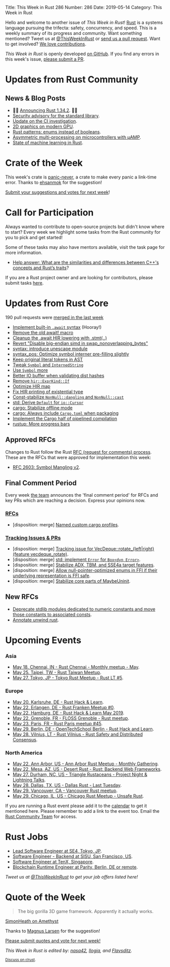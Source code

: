Title: This Week in Rust 286
Number: 286
Date: 2019-05-14
Category: This Week in Rust

Hello and welcome to another issue of *This Week in Rust*!
[Rust](http://rust-lang.org) is a systems language pursuing the trifecta: safety, concurrency, and speed.
This is a weekly summary of its progress and community.
Want something mentioned? Tweet us at [@ThisWeekInRust](https://twitter.com/ThisWeekInRust) or [send us a pull request](https://github.com/cmr/this-week-in-rust).
Want to get involved? [We love contributions](https://github.com/rust-lang/rust/blob/master/CONTRIBUTING.md).

*This Week in Rust* is openly developed [on GitHub](https://github.com/cmr/this-week-in-rust).
If you find any errors in this week's issue, [please submit a PR](https://github.com/cmr/this-week-in-rust/pulls).

# Updates from Rust Community

## News & Blog Posts

* 🎈🎉 [Announcing Rust 1.34.2](https://blog.rust-lang.org/2019/05/14/Rust-1.34.2.html). 🎉🎈
* [Security advisory for the standard library](https://blog.rust-lang.org/2019/05/13/Security-advisory.html).
* [Update on the CI investigation](https://internals.rust-lang.org/t/update-on-the-ci-investigation/10056).
* [2D graphics on modern GPU](https://raphlinus.github.io/rust/graphics/gpu/2019/05/08/modern-2d.html).
* [Rust patterns: enums instead of booleans](http://blakesmith.me/2019/05/07/rust-patterns-enums-instead-of-booleans.html).
* [Asymmetric multi-processing on microcontrollers with μAMP](https://blog.japaric.io/microamp/).
* [State of machine learning in Rust](https://ehsanmkermani.com/2019/05/13/state-of-machine-learning-in-rust/).

# Crate of the Week

This week's crate is [panic-never](https://github.com/japaric/panic-never), a crate to make every panic a link-time error. Thanks to [ehsanmok](https://users.rust-lang.org/t/crate-of-the-week/2704/544) for the suggestion!

[Submit your suggestions and votes for next week][submit_crate]!

[submit_crate]: https://users.rust-lang.org/t/crate-of-the-week/2704

# Call for Participation

Always wanted to contribute to open-source projects but didn't know where to start?
Every week we highlight some tasks from the Rust community for you to pick and get started!

Some of these tasks may also have mentors available, visit the task page for more information.

* [Help answer: What are the similarities and differences between C++'s concepts and Rust’s traits](https://users.rust-lang.org/t/twir-call-for-participation/4821/242)?

If you are a Rust project owner and are looking for contributors, please submit tasks [here][guidelines].

[guidelines]: https://users.rust-lang.org/t/twir-call-for-participation/4821

# Updates from Rust Core

190 pull requests were [merged in the last week][merged]

[merged]: https://github.com/search?q=is%3Apr+org%3Arust-lang+is%3Amerged+merged%3A2019-05-06..2019-05-13

* [Implement built-in `.await` syntax](https://github.com/rust-lang/rust/pull/60586) (Hooray!)
* [Remove the old await! macro](https://github.com/rust-lang/rust/pull/60675)
* [Cleanup the .await HIR lowering with .stmt(..)](https://github.com/rust-lang/rust/pull/60733)
* [Revert "Disable big-endian simd in swap_nonoverlapping_bytes"](https://github.com/rust-lang/rust/pull/60588)
* [syntax: introduce unescape module](https://github.com/rust-lang/rust/pull/60261)
* [syntax_pos: Optimize symbol interner pre-filling slightly](https://github.com/rust-lang/rust/pull/60700)
* [Keep original literal tokens in AST](https://github.com/rust-lang/rust/pull/60679)
* [Tweak `Symbol` and `InternedString`](https://github.com/rust-lang/rust/pull/60659)
* [Use `Symbol` more](https://github.com/rust-lang/rust/pull/60630)
* [Better IO buffer when validating dist hashes](https://github.com/rust-lang/rustup.rs/pull/1845)
* [Remove `hir::ExprKind::If`](https://github.com/rust-lang/rust/pull/59288)
* [Optimize HIR map](https://github.com/rust-lang/rust/pull/60246)
* [Fix HIR printing of existential type](https://github.com/rust-lang/rust/pull/60694)
* [Const-stabilize `NonNull::dangling` and `NonNull::cast`](https://github.com/rust-lang/rust/pull/60244)
* [std: Derive `Default` for `io::Cursor`](https://github.com/rust-lang/rust/pull/60234)
* [cargo: Stabilize offline mode](https://github.com/rust-lang/cargo/pull/6934)
* [cargo: Always include `Cargo.toml` when packaging](https://github.com/rust-lang/cargo/pull/6925)
* [Implement the Cargo half of pipelined compilation](https://github.com/rust-lang/cargo/pull/6883)
* [rustup: More progress bars](https://github.com/rust-lang/rustup.rs/pull/1842)

## Approved RFCs

Changes to Rust follow the Rust [RFC (request for comments)
process](https://github.com/rust-lang/rfcs#rust-rfcs). These
are the RFCs that were approved for implementation this week:

* [RFC 2603: Symbol Mangling v2](https://github.com/rust-lang/rfcs/pull/2603).

## Final Comment Period

Every week [the team](https://www.rust-lang.org/team.html) announces the
'final comment period' for RFCs and key PRs which are reaching a
decision. Express your opinions now.

### [RFCs](https://github.com/rust-lang/rfcs/labels/final-comment-period)

* [disposition: merge] [Named custom cargo profiles](https://github.com/rust-lang/rfcs/pull/2678).

### [Tracking Issues & PRs](https://github.com/rust-lang/rust/labels/final-comment-period)

* [disposition: merge] [Tracking issue for VecDeque::rotate_{left|right} (feature vecdeque_rotate)](https://github.com/rust-lang/rust/issues/56686).
* [disposition: merge] [std: implement `Error` for `Box<dyn Error>`](https://github.com/rust-lang/rust/pull/58974).
* [disposition: merge] [Stabilize ADX, TBM, and SSE4a target features](https://github.com/rust-lang/rust/pull/60109).
* [disposition: merge] [Allow null-pointer-optimized enums in FFI if their underlying representation is FFI safe](https://github.com/rust-lang/rust/pull/60300).
* [disposition: merge] [Stabilize core parts of MaybeUninit](https://github.com/rust-lang/rust/pull/60445).

## New RFCs

* [Deprecate stdlib modules dedicated to numeric constants and move those constants to associated consts](https://github.com/rust-lang/rfcs/pull/2700).
* [Annotate unwind rust](https://github.com/rust-lang/rfcs/pull/2699).

# Upcoming Events

### Asia

* [May 18. Chennai, IN - Rust Chennai - Monthly meetup - May](https://www.meetup.com/mad-rs/events/261443876/).
* [May 25. Taipei, TW - Rust Taiwan Meetup](https://www.facebook.com/events/381254712479005/).
* [May 27. Tokyo, JP - Tokyo Rust Meetup - Rust LT #5](https://rust.connpass.com/event/129406/).

### Europe

* [May 20. Karlsruhe, DE - Rust Hack & Learn](https://www.meetup.com/Rust-Hack-Learn-Karlsruhe/events/261106439/).
* [May 22. Erlangen, DE - Rust Franken Meetup #0](https://www.meetup.com/Rust-NERF/events/261101152/).
* [May 22. Hamburg, DE - Rust Hack & Learn May 2019](https://www.meetup.com/Rust-Meetup-Hamburg/events/260454690/).
* [May 22. Grenoble, FR - FLOSS Grenoble - Rust meetup](https://www.meetup.com/FLOSS-Grenoble/events/261250845/).
* [May 23. Paris, FR - Rust Paris meetup #45](https://www.meetup.com/Rust-Paris/events/260925527/).
* [May 29. Berlin, DE - OpenTechSchool Berlin - Rust Hack and Learn](https://www.meetup.com/opentechschool-berlin/events/gkkttqyzhbmc/).
* [May 28. Vilnius, LT - Rust Vilnius - Rust Safety and Distributed Consensus](https://www.meetup.com/Rust-in-Vilnius/events/260937510/).

### North America

* [May 22. Ann Arbor, US - Ann Arbor Rust Meetup - Monthly Gathering](https://www.meetup.com/Ann-Arbor-Rust-Meetup/events/vsncvqyzhbdc/).
* [May 22. Mesa, AZ, US - Desert Rust - Rust: Backend Web Frameworks](https://www.meetup.com/Desert-Rustaceans/events/mkwgvqyzhbdc/).
* [May 27. Durham, NC, US - Triangle Rustaceans - Project Night & Lightning Talks](https://www.meetup.com/triangle-rustaceans/events/mfglwpyzhbkc/).
* [May 28. Dallas, TX, US - Dallas Rust - Last Tuesday](https://www.meetup.com/Dallas-Rust/events/zfgwzmyzhblc/).
* [May 29. Vancouver, CA - Vancouver Rust meetup](https://www.meetup.com/Vancouver-Rust/events/fzqqwqyzhbmc/).
* [May 29. Chicago, IL, US - Chicago Rust Meetup - Unsafe Rust](https://www.meetup.com/Chicago-Rust-Meetup/events/260918979).

If you are running a Rust event please add it to the [calendar] to get
it mentioned here. Please remember to add a link to the event too.
Email the [Rust Community Team][community] for access.

[calendar]: https://www.google.com/calendar/embed?src=apd9vmbc22egenmtu5l6c5jbfc%40group.calendar.google.com
[community]: mailto:community-team@rust-lang.org

# Rust Jobs

* [Lead Software Engineer at SE4, Tokyo, JP](https://www.linkedin.com/jobs/cap/view/1162802661/).
* [Software Engineer - Backend at SISU, San Francisco, US](https://sisu.ai/careers/?gh_jid=4057600002).
* [Software Engineer at TenX, Singapore](https://tenx.workable.com/jobs/689264).
* [Blockchain Runtime Engineer at Parity, Berlin, DE or remote](https://www.parity.io/jobs/#berlin-blockchain-runtime-engineer).

*Tweet us at [@ThisWeekInRust](https://twitter.com/ThisWeekInRust) to get your job offers listed here!*

# Quote of the Week

> The big gorilla 3D game framework. Apparently it actually works.

[SimonHeath on Amethyst](https://wiki.alopex.li/AGuideToRustGraphicsLibraries2019)

Thanks to [Magnus Larsen](https://users.rust-lang.org/t/twir-quote-of-the-week/328/640) for the suggestion!

[Please submit quotes and vote for next week!](https://users.rust-lang.org/t/twir-quote-of-the-week/328)

*This Week in Rust is edited by: [nasa42](https://github.com/nasa42), [llogiq](https://github.com/llogiq), and [Flavsditz](https://github.com/Flavsditz).*

<small>[Discuss on r/rust]().</small>
